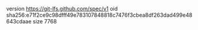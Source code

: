 version https://git-lfs.github.com/spec/v1
oid sha256:e71f2ce9c98dfff49e783107848818c7476f3cbea8df263dad499e48643cdaae
size 7768
